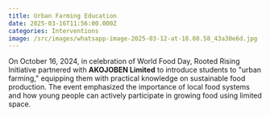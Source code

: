 ```yaml
---
title: Urban Farming Education
date: 2025-03-16T11:56:00.000Z
categories: Interventions
image: /src/images/whatsapp-image-2025-03-12-at-18.08.58_43a30e6d.jpg
---
```


On October 16, 2024, in celebration of World Food Day, Rooted Rising Initiative partnered with **AKOJOBEN Limited** to introduce students to "urban farming," equipping them with practical knowledge on sustainable food production. The event emphasized the importance of local food systems and how young people can actively participate in growing food using limited space.
